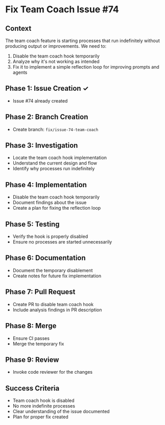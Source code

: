 # Fix Team Coach Issue #74

## Context
The team coach feature is starting processes that run indefinitely without producing output or improvements. We need to:
1. Disable the team coach hook temporarily
2. Analyze why it's not working as intended
3. Fix it to implement a simple reflection loop for improving prompts and agents

## Phase 1: Issue Creation ✓
- Issue #74 already created

## Phase 2: Branch Creation
- Create branch: `fix/issue-74-team-coach`

## Phase 3: Investigation
- Locate the team coach hook implementation
- Understand the current design and flow
- Identify why processes run indefinitely

## Phase 4: Implementation
- Disable the team coach hook temporarily
- Document findings about the issue
- Create a plan for fixing the reflection loop

## Phase 5: Testing
- Verify the hook is properly disabled
- Ensure no processes are started unnecessarily

## Phase 6: Documentation
- Document the temporary disablement
- Create notes for future fix implementation

## Phase 7: Pull Request
- Create PR to disable team coach hook
- Include analysis findings in PR description

## Phase 8: Merge
- Ensure CI passes
- Merge the temporary fix

## Phase 9: Review
- Invoke code reviewer for the changes

## Success Criteria
- Team coach hook is disabled
- No more indefinite processes
- Clear understanding of the issue documented
- Plan for proper fix created